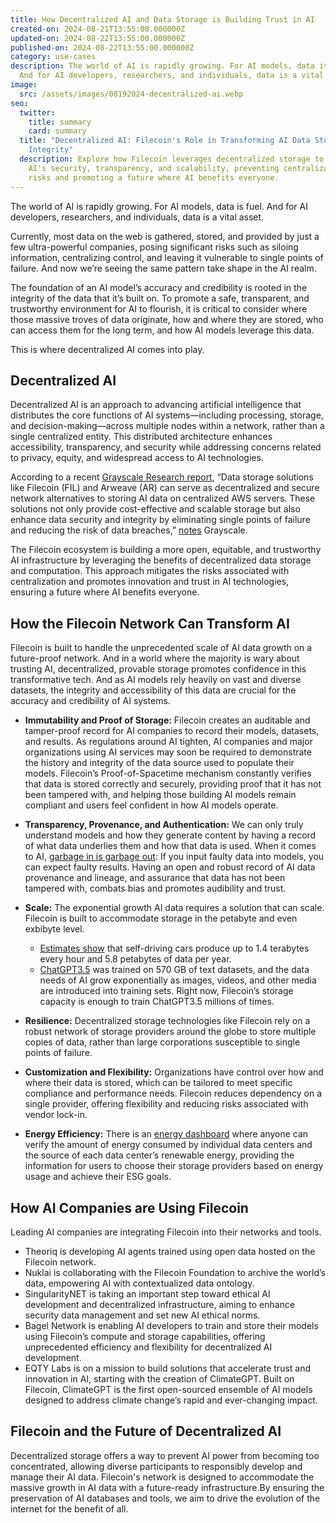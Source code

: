 ```yaml
---
title: How Decentralized AI and Data Storage is Building Trust in AI
created-on: 2024-08-21T13:55:00.000000Z
updated-on: 2024-08-22T13:55:00.000000Z
published-on: 2024-08-22T13:55:00.000000Z
category: use-cases
description: The world of AI is rapidly growing. For AI models, data is fuel.
  And for AI developers, researchers, and individuals, data is a vital asset.
image:
  src: /assets/images/08192024-decentralized-ai.webp
seo:
  twitter:
    title: summary
    card: summary
  title: "Decentralized AI: Filecoin's Role in Transforming AI Data Storage and
    Integrity"
  description: Explore how Filecoin leverages decentralized storage to enhance
    AI's security, transparency, and scalability, preventing centralization
    risks and promoting a future where AI benefits everyone.
---
```


The world of AI is rapidly growing. For AI models, data is fuel. And for AI developers, researchers, and individuals, data is a vital asset.

Currently, most data on the web is gathered, stored, and provided by just a few ultra-powerful companies, posing significant risks such as siloing information, centralizing control, and leaving it vulnerable to single points of failure. And now we’re seeing the same pattern take shape in the AI realm.

The foundation of an AI model’s accuracy and credibility is rooted in the integrity of the data that it’s built on. To promote a safe, transparent, and trustworthy environment for AI to flourish, it is critical to consider where those massive troves of data originate, how and where they are stored, who can access them for the long term, and how AI models leverage this data.

This is where decentralized AI comes into play.

## Decentralized AI

Decentralized AI is an approach to advancing artificial intelligence that distributes the core functions of AI systems—including processing, storage, and decision-making—across multiple nodes within a network, rather than a single centralized entity. This distributed architecture enhances accessibility, transparency, and security while addressing concerns related to privacy, equity, and widespread access to AI technologies.

According to a recent [Grayscale Research report](https://www.grayscale.com/research/reports/ai-is-coming-crypto-can-help-make-it-right), “Data storage solutions like Filecoin (FIL) and Arweave (AR) can serve as decentralized and secure network alternatives to storing AI data on centralized AWS servers. These solutions not only provide cost-effective and scalable storage but also enhance data security and integrity by eliminating single points of failure and reducing the risk of data breaches,” [notes](https://www.grayscale.com/research/reports/ai-is-coming-crypto-can-help-make-it-right) Grayscale.

The Filecoin ecosystem is building a more open, equitable, and trustworthy AI infrastructure by leveraging the benefits of decentralized data storage and computation. This approach mitigates the risks associated with centralization and promotes innovation and trust in AI technologies, ensuring a future where AI benefits everyone.

## How the Filecoin Network Can Transform AI

Filecoin is built to handle the unprecedented scale of AI data growth on a future-proof network. And in a world where the majority is wary about trusting AI, decentralized, provable storage promotes confidence in this transformative tech. And as AI models rely heavily on vast and diverse datasets, the integrity and accessibility of this data are crucial for the accuracy and credibility of AI systems.

- **Immutability and Proof of Storage:** Filecoin creates an auditable and tamper-proof record for AI companies to record their models, datasets, and results. As regulations around AI tighten, AI companies and major organizations using AI services may soon be required to demonstrate the history and integrity of the data source used to populate their models. Filecoin’s Proof-of-Spacetime mechanism constantly verifies that data is stored correctly and securely, providing proof that it has not been tampered with, and helping those building AI models remain compliant and users feel confident in how AI models operate.
- **Transparency, Provenance, and Authentication:** We can only truly understand models and how they generate content by having a record of what data underlies them and how that data is used. When it comes to AI, [garbage in is garbage out](https://developers.google.com/machine-learning/data-prep/construct/collect/data-size-quality): If you input faulty data into models, you can expect faulty results. Having an open and robust record of AI data provenance and lineage, and assurance that data has not been tampered with, combats bias and promotes audibility and trust.
- **Scale:** The exponential growth AI data requires a solution that can scale. Filecoin is built to accommodate storage in the petabyte and even exbibyte level.

  - [Estimates show](https://blogs.sw.siemens.com/polarion/the-data-deluge-what-do-we-do-with-the-data-generated-by-avs/) that self-driving cars produce up to 1.4 terabytes every hour and 5.8 petabytes of data per year.
  - [ChatGPT3.5](https://www.sciencefocus.com/future-technology/gpt-3) was trained on 570 GB of text datasets, and the data needs of AI grow exponentially as images, videos, and other media are introduced into training sets. Right now, Filecoin’s storage capacity is enough to train ChatGPT3.5 millions of times.

- **Resilience:** Decentralized storage technologies like Filecoin rely on a robust network of storage providers around the globe to store multiple copies of data, rather than large corporations susceptible to single points of failure.
- **Customization and Flexibility:** Organizations have control over how and where their data is stored, which can be tailored to meet specific compliance and performance needs. Filecoin reduces dependency on a single provider, offering flexibility and reducing risks associated with vendor lock-in.
- **Energy Efficiency:** There is an [energy dashboard](https://filecoin.energy/) where anyone can verify the amount of energy consumed by individual data centers and the source of each data center’s renewable energy, providing the information for users to choose their storage providers based on energy usage and achieve their ESG goals.

## How AI Companies are Using Filecoin

Leading AI companies are integrating Filecoin into their networks and tools.

- Theoriq is developing AI agents trained using open data hosted on the Filecoin network.
- Nuklai is collaborating with the Filecoin Foundation to archive the world’s data, empowering AI with contextualized data ontology.
- SingularityNET is taking an important step toward ethical AI development and decentralized infrastructure, aiming to enhance security data management and set new AI ethical norms.
- Bagel Network is enabling AI developers to train and store their models using Filecoin’s compute and storage capabilities, offering unprecedented efficiency and flexibility for decentralized AI development.
- EQTY Labs is on a mission to build solutions that accelerate trust and innovation in AI, starting with the creation of ClimateGPT. Built on Filecoin, ClimateGPT is the first open-sourced ensemble of AI models designed to address climate change’s rapid and ever-changing impact.

## Filecoin and the Future of Decentralized AI

Decentralized storage offers a way to prevent AI power from becoming too concentrated, allowing diverse participants to responsibly develop and manage their AI data. Filecoin's network is designed to accommodate the massive growth in AI data with a future-ready infrastructure.By ensuring the preservation of AI databases and tools, we aim to drive the evolution of the internet for the benefit of all.
